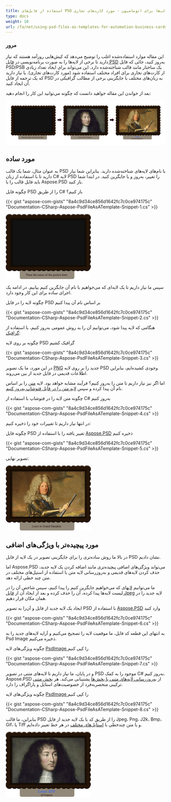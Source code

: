 ```yaml
---
title: استفاده از فایل‌های PSD به عنوان قالب‌ها برای اتوماسیون - مورد کارت‌های تجاری
type: docs
weight: 10
url: /fa/net/using-psd-files-as-templates-for-automation-business-cards-case/
---
```


### **مرور**
این مقاله موارد استفاده‌شده اغلب را توضیح می‌دهد که کیش‌هایی روزآمد هستند که نیاز دارید تا برخی از لایه‌ها را به صورت برنامه‌نویسی در [فایل PSD](https://wiki.fileformat.com/image/psd/) به‌روز کنید، جائی که فایل PSD/PSB یک ساختار مانند قالب شناخته‌شده دارد. این می‌تواند برای ایجاد تعداد زیادی از کارت‌های تجاری برای افراد مختلف استفاده شود (مورد کارت‌های تجاری). یا نیاز دارید که یک ترجمه از فایل PSD به زبان‌های مختلف با جایگزینی برخی از مطالب گرافیکی در آن ایجاد کنید.

بعد از خواندن این مقاله خواهید دانست که چگونه می‌توانید این کار را انجام دهید:

![todo:image_alt_text](using-psd-files-as-templates-for-automation-business-cards-case_1.png)
## **مورد ساده**
به عنوان مثال، شما یک قالب PSD با نام‌های لایه‌های شناخته‌شده دارید. بنابراین شما نیاز دارید تا با استفاده از زبان C# لایه PSD را تغییر، به‌روز و یا جایگزین کنید. در ابتدا شما باید فایل قالب را با Aspose.PSD باز کنید.

چگونه فایل PSD را از طریق C# باز کنیم؟

{{< gist "aspose-com-gists" "8a4c9d34ce856d1642fc7c0ce974175c" "Documentation-CSharp-Aspose-PsdFileAsATemplate-Snippet-1.cs" >}}

![todo:image_alt_text](using-psd-files-as-templates-for-automation-business-cards-case_2.png)

سپس ما نیاز داریم تا یک لایه‌ای که می‌خواهیم با نام آن جایگزین کنیم بیابیم. در ادامه یک اجرای ساده برای این کار وجود دارد.

چگونه لایه را در فایل PSD بر اساس نام آن پیدا کنیم

{{< gist "aspose-com-gists" "8a4c9d34ce856d1642fc7c0ce974175c" "Documentation-CSharp-Aspose-PsdFileAsATemplate-Snippet-2.cs" >}}



هنگامی که لایه پیدا شود، می‌توانیم آن را به روش عمومی به‌روز کنیم، با استفاده از [گرافیک](https://reference.aspose.com/psd/net/aspose.psd/graphics):

چگونه بر روی لایه PSD گرافیک کشیم

{{< gist "aspose-com-gists" "8a4c9d34ce856d1642fc7c0ce974175c" "Documentation-CSharp-Aspose-PsdFileAsATemplate-Snippet-3.cs" >}}

در این مورد، ما یک تصویر [PNG](https://wiki.fileformat.com/image/png/) جدید را بر روی لایه PSD وجودی کشیده‌ایم، بنابراین اطلاعات قدیمی در فایل جدید از بین می‌روند.

اما اگر نیز نیاز داریم تا متن را به‌روز کنیم؟ فرآیند مشابه خواهد بود. لایه [متن](https://reference.aspose.com/psd/net/aspose.psd.fileformats.psd.layers/textlayer) را بر اساس نام آن پیدا کرده و سپس [لایه متن را در فایل فتوشاپ به‌روز کنیم](/psd/fa/net/render-text-with-different-colors-in-text-layer/).


چگونه متن لایه را در فتوشاپ با استفاده از C# به‌روز کنیم

{{< gist "aspose-com-gists" "8a4c9d34ce856d1642fc7c0ce974175c" "Documentation-CSharp-Aspose-PsdFileAsATemplate-Snippet-4.cs" >}}



در انتها نیاز داریم تا تغییرات خود را ذخیره کنیم:

چگونه فایل PSD تغییر یافته را با استفاده از [Aspose.PSD](https://products.aspose.com/psd/net) ذخیره کنیم

{{< gist "aspose-com-gists" "8a4c9d34ce856d1642fc7c0ce974175c" "Documentation-CSharp-Aspose-PsdFileAsATemplate-Snippet-5.cs" >}}



تصویر نهایی:

![todo:image_alt_text](using-psd-files-as-templates-for-automation-business-cards-case_3.png)


## **مورد پیچیده‌تر با ویژگی‌های اضافی**
در بالا ما روش ساده‌تری را برای جایگزینی تصویر در یک لایه از فایل PSD نشان دادیم.

اما Aspose.PSD می‌تواند ویژگی‌های اضافی پیچیده‌تری مانند اضافه کردن یک لایه جدید، حذف کردن لایه‌های قدیمی و به‌روزرسانی لایه متن با استفاده از استیل‌های مختلف در متن چند خطی ارائه دهد.

ما می‌توانیم [لایه](https://reference.aspose.com/psd/net/aspose.psd.fileformats.psd.layers/layer)ای که می‌خواهیم جایگزین کنیم را پیدا کنیم، سپس شاخص آن را در لیست لایه‌ها پیدا کرده، آن را حذف کرده و بعد از ایجاد آن از [فایل Jpeg](https://wiki.fileformat.com/image/jpeg/) لایه جدید را در همان مکان قرار دهیم.

ایجاد یک لایه جدید از فایل و آن‌را به تصویر PSD با استفاده از [Aspose.PSD](https://products.aspose.com/psd/net) وارد کنید

{{< gist "aspose-com-gists" "8a4c9d34ce856d1642fc7c0ce974175c" "Documentation-CSharp-Aspose-PsdFileAsATemplate-Snippet-6.cs" >}}



به انتهای این قطعه کد فایل، ما موقعیت لایه را تصحیح می‌کنیم و آرایه لایه‌های جدید را به Psd Image ذخیره می‌کنیم.

چگونه ویژگی‌های لایه [PsdImage ](https://reference.aspose.com/imaging/net/aspose.imaging.fileformats.psd/psdimage) را کپی کنیم

{{< gist "aspose-com-gists" "8a4c9d34ce856d1642fc7c0ce974175c" "Documentation-CSharp-Aspose-PsdFileAsATemplate-Snippet-7.cs" >}}



و در پایان، ما نیاز داریم تا لایه‌های متنی در تصویر PSD موجود را به کمک C# به‌روز کنیم. Aspose.PSD از [به‌روزرسانی لایه‌های متنی با بخش‌ها](/psd/fa/net/working-with-text-layers/) پشتیبانی می‌کند. هر [بخش متنی](https://reference.aspose.com/psd/net/aspose.psd.fileformats.psd.layers.text/itextportion) ترکیبی منحصربه‌فرد از خصوصیت‌های استایل و پاراگراف را دارد.

چگونه ویژگی‌های لایه [PsdImage ](https://reference.aspose.com/imaging/net/aspose.imaging.fileformats.psd/psdimage) را کپی کنیم

{{< gist "aspose-com-gists" "8a4c9d34ce856d1642fc7c0ce974175c" "Documentation-CSharp-Aspose-PsdFileAsATemplate-Snippet-8.cs" >}}



بنابراین، ما قالب PSD را از طریق کد با یک لایه جدید از فایل Jpeg، Png، J2k، Bmp، Gif، یا Tiff و یا متن چندخطی با [استایل‌های مختلف](https://gist.github.com/aspose-com-gists/8a4c9d34ce856d1642fc7c0ce974175c#file-examples-csharp-aspose-modifyingandconvertingimages-psd-renderingofdifferentstylesinonetextlayer-renderingofdifferentstylesinonetextlayer-cs) در هر خط تغییر داده‌ایم.

![todo:image_alt_text](using-psd-files-as-templates-for-automation-business-cards-case_4.png)
